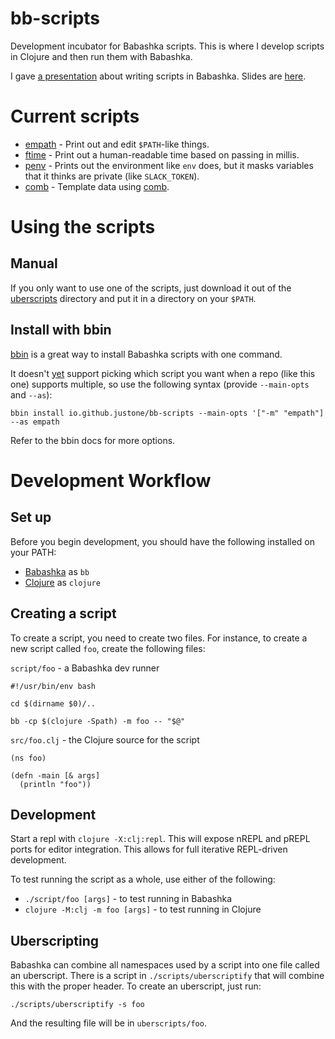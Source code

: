 # bb-scripts

Development incubator for Babashka scripts. This is where I develop scripts in
Clojure and then run them with Babashka.

I gave [a presentation](https://www.youtube.com/watch?v=RogyxI-GaGQ) about
writing scripts in Babashka. Slides are [here](https://github.com/justone/bb-present).

# Current scripts

* [empath](uberscripts/empath) - Print out and edit `$PATH`-like things.
* [ftime](uberscripts/ftime) - Print out a human-readable time based on passing in millis.
* [penv](uberscripts/penv) - Prints out the environment like `env` does, but it masks variables that it thinks are private (like `SLACK_TOKEN`).
* [comb](uberscripts/comb) - Template data using [comb](https://github.com/weavejester/comb).


# Using the scripts

## Manual

If you only want to use one of the scripts, just download it out of the
[uberscripts](uberscripts/) directory and put it in a directory on your
`$PATH`.

## Install with bbin

[bbin](https://github.com/babashka/bbin) is a great way to install Babashka
scripts with one command.

It doesn't [yet](https://github.com/babashka/bbin/issues/18) support picking
which script you want when a repo (like this one) supports multiple, so use the
following syntax (provide `--main-opts` and `--as`):

```
bbin install io.github.justone/bb-scripts --main-opts '["-m" "empath"] --as empath
```

Refer to the bbin docs for more options.

# Development Workflow

## Set up

Before you begin development, you should have the following installed on your PATH:

* [Babashka](https://github.com/borkdude/babashka/) as `bb`
* [Clojure](https://clojure.org/guides/getting_started) as `clojure`

## Creating a script

To create a script, you need to create two files. For instance, to create a new script called `foo`, create the following files:

`script/foo` - a Babashka dev runner
```
#!/usr/bin/env bash

cd $(dirname $0)/..

bb -cp $(clojure -Spath) -m foo -- "$@"
```

`src/foo.clj` - the Clojure source for the script
```
(ns foo)

(defn -main [& args]
  (println "foo"))
```


## Development

Start a repl with `clojure -X:clj:repl`. This will expose nREPL and pREPL ports
for editor integration. This allows for full iterative REPL-driven development.

To test running the script as a whole, use either of the following:

* `./script/foo [args]` - to test running in Babashka
* `clojure -M:clj -m foo [args]` - to test running in Clojure

## Uberscripting

Babashka can combine all namespaces used by a script into one file called an uberscript. There is a script in `./scripts/uberscriptify` that will combine this with the proper header. To create an uberscript, just run:

```
./scripts/uberscriptify -s foo
```

And the resulting file will be in `uberscripts/foo`.
